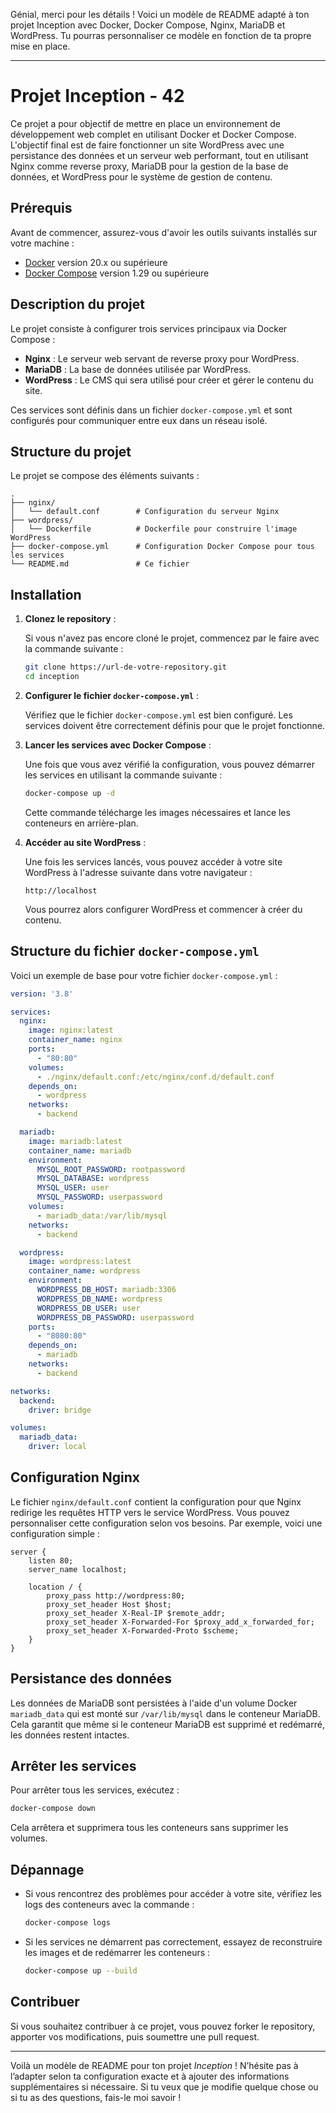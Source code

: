 Génial, merci pour les détails ! Voici un modèle de README adapté à ton projet Inception avec Docker, Docker Compose, Nginx, MariaDB et WordPress. Tu pourras personnaliser ce modèle en fonction de ta propre mise en place.

---

# Projet Inception - 42

Ce projet a pour objectif de mettre en place un environnement de développement web complet en utilisant Docker et Docker Compose. L'objectif final est de faire fonctionner un site WordPress avec une persistance des données et un serveur web performant, tout en utilisant Nginx comme reverse proxy, MariaDB pour la gestion de la base de données, et WordPress pour le système de gestion de contenu.

## Prérequis

Avant de commencer, assurez-vous d'avoir les outils suivants installés sur votre machine :

- [Docker](https://www.docker.com/get-started) version 20.x ou supérieure
- [Docker Compose](https://docs.docker.com/compose/install/) version 1.29 ou supérieure

## Description du projet

Le projet consiste à configurer trois services principaux via Docker Compose :

- **Nginx** : Le serveur web servant de reverse proxy pour WordPress.
- **MariaDB** : La base de données utilisée par WordPress.
- **WordPress** : Le CMS qui sera utilisé pour créer et gérer le contenu du site.

Ces services sont définis dans un fichier `docker-compose.yml` et sont configurés pour communiquer entre eux dans un réseau isolé.

## Structure du projet

Le projet se compose des éléments suivants :

```
.
├── nginx/
│   └── default.conf        # Configuration du serveur Nginx
├── wordpress/
│   └── Dockerfile          # Dockerfile pour construire l'image WordPress
├── docker-compose.yml      # Configuration Docker Compose pour tous les services
└── README.md               # Ce fichier
```

## Installation

1. **Clonez le repository** :

   Si vous n'avez pas encore cloné le projet, commencez par le faire avec la commande suivante :

   ```bash
   git clone https://url-de-votre-repository.git
   cd inception
   ```

2. **Configurer le fichier `docker-compose.yml`** :

   Vérifiez que le fichier `docker-compose.yml` est bien configuré. Les services doivent être correctement définis pour que le projet fonctionne.

3. **Lancer les services avec Docker Compose** :

   Une fois que vous avez vérifié la configuration, vous pouvez démarrer les services en utilisant la commande suivante :

   ```bash
   docker-compose up -d
   ```

   Cette commande télécharge les images nécessaires et lance les conteneurs en arrière-plan.

4. **Accéder au site WordPress** :

   Une fois les services lancés, vous pouvez accéder à votre site WordPress à l'adresse suivante dans votre navigateur :

   ```
   http://localhost
   ```

   Vous pourrez alors configurer WordPress et commencer à créer du contenu.

## Structure du fichier `docker-compose.yml`

Voici un exemple de base pour votre fichier `docker-compose.yml` :

```yaml
version: '3.8'

services:
  nginx:
    image: nginx:latest
    container_name: nginx
    ports:
      - "80:80"
    volumes:
      - ./nginx/default.conf:/etc/nginx/conf.d/default.conf
    depends_on:
      - wordpress
    networks:
      - backend

  mariadb:
    image: mariadb:latest
    container_name: mariadb
    environment:
      MYSQL_ROOT_PASSWORD: rootpassword
      MYSQL_DATABASE: wordpress
      MYSQL_USER: user
      MYSQL_PASSWORD: userpassword
    volumes:
      - mariadb_data:/var/lib/mysql
    networks:
      - backend

  wordpress:
    image: wordpress:latest
    container_name: wordpress
    environment:
      WORDPRESS_DB_HOST: mariadb:3306
      WORDPRESS_DB_NAME: wordpress
      WORDPRESS_DB_USER: user
      WORDPRESS_DB_PASSWORD: userpassword
    ports:
      - "8080:80"
    depends_on:
      - mariadb
    networks:
      - backend

networks:
  backend:
    driver: bridge

volumes:
  mariadb_data:
    driver: local
```

## Configuration Nginx

Le fichier `nginx/default.conf` contient la configuration pour que Nginx redirige les requêtes HTTP vers le service WordPress. Vous pouvez personnaliser cette configuration selon vos besoins. Par exemple, voici une configuration simple :

```nginx
server {
    listen 80;
    server_name localhost;

    location / {
        proxy_pass http://wordpress:80;
        proxy_set_header Host $host;
        proxy_set_header X-Real-IP $remote_addr;
        proxy_set_header X-Forwarded-For $proxy_add_x_forwarded_for;
        proxy_set_header X-Forwarded-Proto $scheme;
    }
}
```

## Persistance des données

Les données de MariaDB sont persistées à l'aide d'un volume Docker `mariadb_data` qui est monté sur `/var/lib/mysql` dans le conteneur MariaDB. Cela garantit que même si le conteneur MariaDB est supprimé et redémarré, les données restent intactes.

## Arrêter les services

Pour arrêter tous les services, exécutez :

```bash
docker-compose down
```

Cela arrêtera et supprimera tous les conteneurs sans supprimer les volumes.

## Dépannage

- Si vous rencontrez des problèmes pour accéder à votre site, vérifiez les logs des conteneurs avec la commande :

  ```bash
  docker-compose logs
  ```

- Si les services ne démarrent pas correctement, essayez de reconstruire les images et de redémarrer les conteneurs :

  ```bash
  docker-compose up --build
  ```

## Contribuer

Si vous souhaitez contribuer à ce projet, vous pouvez forker le repository, apporter vos modifications, puis soumettre une pull request.

---

Voilà un modèle de README pour ton projet *Inception* ! N’hésite pas à l’adapter selon ta configuration exacte et à ajouter des informations supplémentaires si nécessaire. Si tu veux que je modifie quelque chose ou si tu as des questions, fais-le moi savoir !
